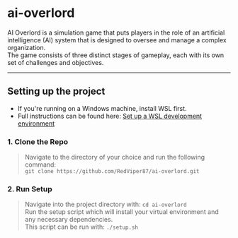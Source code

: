 # ai-overlord
AI Overlord is a simulation game that puts players in the role of an artificial intelligence (AI) system that is designed to oversee and manage a complex organization.  
The game consists of three distinct stages of gameplay, each with its own set of challenges and objectives.

---

## Setting up the project
- If you're running on a Windows machine, install WSL first.
- Full instructions can be found here: [Set up a WSL development environment](https://learn.microsoft.com/en-us/windows/wsl/setup/environment)
### 1. Clone the Repo
>Navigate to the directory of your choice and run the following command:  
`git clone https://github.com/RedViper87/ai-overlord.git`
### 2. Run Setup
>Navigate into the project directory with: `cd ai-overlord`  
Run the setup script which will install your virtual environment and any necessary dependencies.  
This script can be run with: `./setup.sh`

